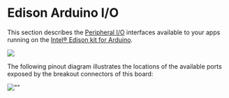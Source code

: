# Edison Arduino I/O

This section describes the [Peripheral I/O](https://developer.android.google.cn/things/sdk/pio/index.html) interfaces available to your apps running on the [Intel® Edison kit for Arduino](http://www.intel.com/buy/us/en/product/emergingtechnologies/intel-edison-kit-462187).

![](https://developer.android.google.cn/things/images/intel-edison-arduino-kit.png)

The following pinout diagram illustrates the locations of the available ports exposed by the breakout connectors of this board:

![""](https://developer.android.google.cn/things/images/pinout-edison-arduino.png)

